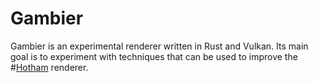 # Gambier
Gambier is an experimental renderer written in Rust and Vulkan. Its main goal is to experiment with techniques that can be used to improve the #[Hotham](https://github.com/leetvr/hotham) renderer.
